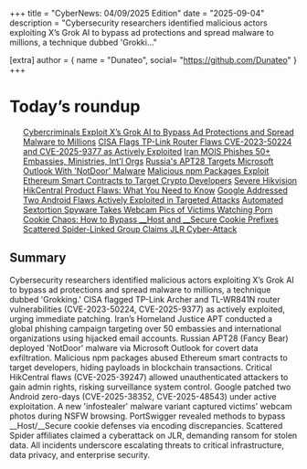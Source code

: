 +++
  title = "CyberNews: 04/09/2025 Edition"
  date = "2025-09-04"
  description = "Cybersecurity researchers identified malicious actors exploiting X’s Grok AI to bypass ad protections and spread malware to millions, a technique dubbed 'Grokki..."

  [extra]
  author = { name = "Dunateo", social= "https://github.com/Dunateo" }
  +++
<html><body>
<h1>Today’s roundup</h1>
<ul>
  <a href='https://thehackernews.com/2025/09/cybercriminals-exploit-xs-grok-ai-to.html'>Cybercriminals Exploit X’s Grok AI to Bypass Ad Protections and Spread Malware to Millions</a>
  <a href='https://thehackernews.com/2025/09/cisa-flags-tp-link-router-flaws-cve.html'>CISA Flags TP-Link Router Flaws CVE-2023-50224 and CVE-2025-9377 as Actively Exploited</a>
  <a href='https://www.darkreading.com/cyberattacks-data-breaches/iran-mois-50-embassies-ministries-intl-orgs'>Iran MOIS Phishes 50+ Embassies, Ministries, Int'l Orgs</a>
  <a href='https://www.darkreading.com/endpoint-security/apt28-outlook-notdoor-backdoor'>Russia's APT28 Targets Microsoft Outlook With 'NotDoor' Malware</a>
  <a href='https://thehackernews.com/2025/09/malicious-npm-packages-exploit-ethereum.html'>Malicious npm Packages Exploit Ethereum Smart Contracts to Target Crypto Developers</a>
  <a href='https://securityaffairs.com/181896/hacking/severe-hikvision-hikcentral-product-flaws-what-you-need-to-know.html'>Severe Hikvision HikCentral Product Flaws: What You Need to Know</a>
  <a href='https://securityaffairs.com/181871/security/google-addressed-two-android-flaws-actively-exploited-in-targeted-attacks.html'>Google Addressed Two Android Flaws Actively Exploited in Targeted Attacks</a>
  <a href='https://www.wired.com/story/stealerium-infostealer-porn-sextortion/'>Automated Sextortion Spyware Takes Webcam Pics of Victims Watching Porn</a>
  <a href='https://portswigger.net/research/cookie-chaos-how-to-bypass-host-and-secure-cookie-prefixes'>Cookie Chaos: How to Bypass __Host and __Secure Cookie Prefixes</a>
  <a href='https://www.infosecurity-magazine.com/news/scattered-spider-claims-jlr-cyber/'>Scattered Spider-Linked Group Claims JLR Cyber-Attack</a>
</ul>
<h2>Summary</h2>
<p>Cybersecurity researchers identified malicious actors exploiting X’s Grok AI to bypass ad protections and spread malware to millions, a technique dubbed 'Grokking.' CISA flagged TP-Link Archer and TL-WR841N router vulnerabilities (CVE-2023-50224, CVE-2025-9377) as actively exploited, urging immediate patching. Iran’s Homeland Justice APT conducted a global phishing campaign targeting over 50 embassies and international organizations using hijacked email accounts. Russian APT28 (Fancy Bear) deployed 'NotDoor' malware via Microsoft Outlook for covert data exfiltration. Malicious npm packages abused Ethereum smart contracts to target developers, hiding payloads in blockchain transactions. Critical HikCentral flaws (CVE-2025-39247) allowed unauthenticated attackers to gain admin rights, risking surveillance system control. Google patched two Android zero-days (CVE-2025-38352, CVE-2025-48543) under active exploitation. A new 'infostealer' malware variant captured victims’ webcam photos during NSFW browsing. PortSwigger revealed methods to bypass __Host/__Secure cookie defenses via encoding discrepancies. Scattered Spider affiliates claimed a cyberattack on JLR, demanding ransom for stolen data. All incidents underscore escalating threats to critical infrastructure, data privacy, and enterprise security.</p>
</body></html>